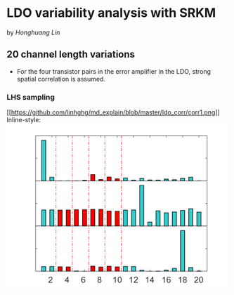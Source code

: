 # LDO variability analysis with SRKM
by _Honghuang Lin_

## 20 channel length variations
* For the four transistor pairs in the error amplifier in the LDO, strong spatial correlation is assumed.

### LHS sampling
[[https://github.com/linhghg/md_explain/blob/master/ldo_corr/corr1.png]]
Inline-style:
![alt text](https://github.com/linhghg/md_explain/blob/master/ldo_corr/corr1.png "Logo Title Text 1")

